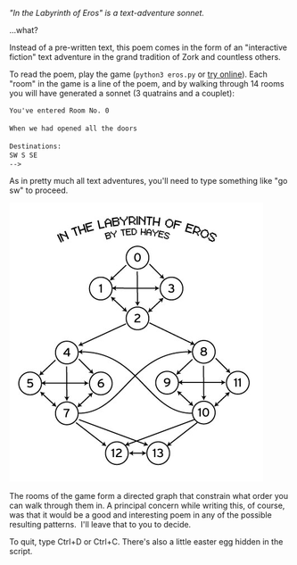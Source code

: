 *"In the Labyrinth of Eros" is a text-adventure sonnet.*

...what?

Instead of a pre-written text, this poem comes in the form of an "interactive fiction" text adventure in the grand tradition of Zork and countless others.

To read the poem, play the game (`python3 eros.py` or [try online](https://www.programiz.com/online-compiler/25xm8y7Z1VpnJ)). Each "room" in the game is a line of the poem, and by walking through 14 rooms you will have generated a sonnet (3 quatrains and a couplet):

```
You've entered Room No. 0

When we had opened all the doors

Destinations:
SW S SE 
-->
```

As in pretty much all text adventures, you'll need to type something like "go sw" to proceed.

![The room graph of "In the Labyrinth of Eros"](https://raw.githubusercontent.com/t3db0t/In-the-Labyrinth-of-Eros/refs/heads/master/graph.jpg "The room graph of 'In the Labyrinth of Eros'")

The rooms of the game form a directed graph that constrain what order you can walk through them in. A principal concern while writing this, of course, was that it would be a good and interesting poem in any of the possible resulting patterns.  I'll leave that to you to decide.

To quit, type Ctrl+D or Ctrl+C. There's also a little easter egg hidden in the script.